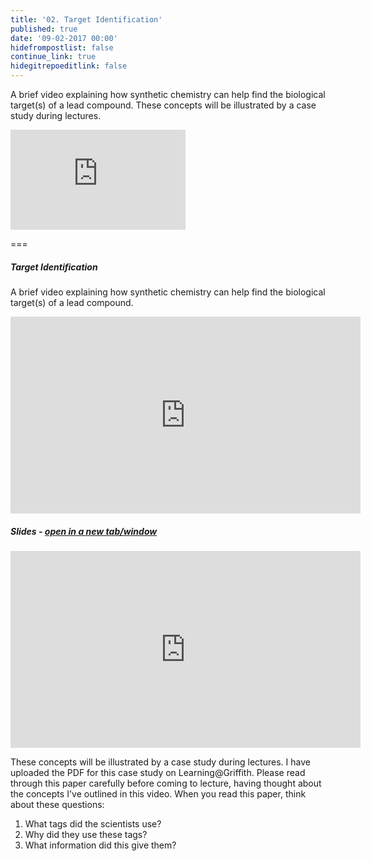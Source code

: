 ```yaml
---
title: '02. Target Identification'
published: true
date: '09-02-2017 00:00'
hidefrompostlist: false
continue_link: true
hidegitrepoeditlink: false
---
```


A brief video explaining how synthetic chemistry can help find the biological target(s) of a lead compound. These concepts will be illustrated by a case study during lectures.

<iframe width="280" height="160" src="https://www.youtube.com/embed/zWVmRfd8uk4" frameborder="0" allowfullscreen></iframe>

===

##### Target Identification

A brief video explaining how synthetic chemistry can help find the biological target(s) of a lead compound.

<iframe width="560" height="315" src="https://www.youtube.com/embed/zWVmRfd8uk4" frameborder="0" allowfullscreen></iframe>

##### Slides - <a href="https://teaching.mcoster.net/DDD/slides/02-target-id.html" target="_blank">open in a new tab/window</a>
<iframe width="560" height="315" src="https://teaching.mcoster.net/DDD/slides/02-target-id.html" frameborder="0" allowfullscreen></iframe>

These concepts will be illustrated by a case study during lectures. I have uploaded the PDF for this case study on Learning@Griffith. Please read through this paper carefully before coming to lecture, having thought about the concepts I've outlined in this video. When you read this paper, think about these questions:

1. What tags did the scientists use?
2. Why did they use these tags?
3. What information did this give them?